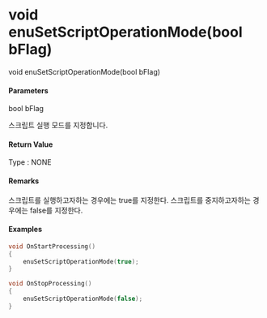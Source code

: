# void enuSetScriptOperationMode\(bool bFlag\)

void enuSetScriptOperationMode\(bool bFlag\)

#### Parameters

bool bFlag

스크립트 실행 모드를 지정합니다.

#### Return Value

Type : NONE

#### Remarks

스크립트를 실행하고자하는 경우에는 true를 지정한다. 스크립트를 중지하고자하는 경우에는 false를 지정한다.

#### Examples

```cpp
void OnStartProcessing()
{
	enuSetScriptOperationMode(true);
}

void OnStopProcessing()
{
	enuSetScriptOperationMode(false);
}
```



